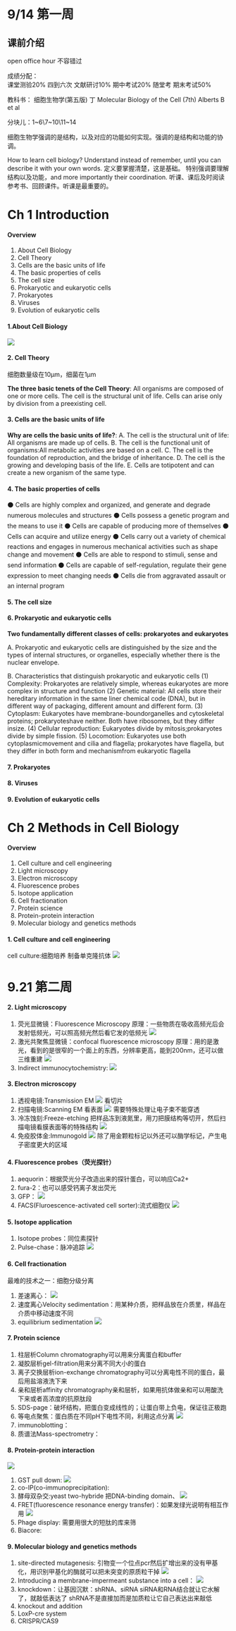 # 9/14 第一周
## 课前介绍
open office hour 不容错过

成绩分配：   
课堂测验20%  四到六次
文献研讨10%
期中考试20%  随堂考
期末考试50%

教科书：
细胞生物学(第五版) 丁
Molecular Biology of the Cell (7th) Alberts B et al

分块儿：1~6\7~10\11~14

细胞生物学强调的是结构，以及对应的功能如何实现。强调的是结构和功能的协调。

How to learn cell biology?
Understand instead of remember, until you can describe it with your own words.
定义要掌握清楚，这是基础。
特别强调要理解结构以及功能，and more importantly their coordination.
听课、课后及时阅读参考书、回顾课件。听课是最重要的。

# Ch 1 Introduction
#### Overview
1. About Cell Biology
2. Cell Theory
3. Cells are the basic units of life
4. The basic properties of cells
5. The cell size
6. Prokaryotic and eukaryotic cells
7. Prokaryotes
8. Viruses
9. Evolution of eukaryotic cells

#### 1.About Cell Biology
![](week1/p1.png)
#### 2. Cell Theory
细胞数量级在10μm，细菌在1μm

**The three basic tenets of the Cell Theory**:
All organisms are composed of one or more cells.
The cell is the structural unit of life.
Cells can arise only by division from a preexisting cell.

#### 3. Cells are the basic units of life
**Why are cells the basic units of life?**:
A. The cell is the structural unit of life: All organisms are made up of cells.
B. The cell is the functional unit of organisms:All metabolic activities are based on a cell.
C. The cell is the foundation of reproduction, and the bridge of inheritance.
D. The cell is the growing and developing basis of the life.
E. Cells are totipotent and can create a new organism of the same type.

#### 4. The basic properties of cells
⚫ Cells are highly complex and organized, and generate and degrade numerous molecules and structures
⚫ Cells possess a genetic program and the means to use it
⚫ Cells are capable of producing more of themselves
⚫ Cells can acquire and utilize energy
⚫ Cells carry out a variety of chemical reactions and engages in numerous mechanical activities such as shape change and movement
⚫ Cells are able to respond to stimuli, sense and send information
⚫ Cells are capable of self-regulation, regulate their gene expression to meet changing needs
⚫ Cells die from aggravated assault or an internal program

#### 5. The cell size
#### 6. Prokaryotic and eukaryotic cells
**Two fundamentally different classes of cells: prokaryotes and eukaryotes**

A. Prokaryotic and eukaryotic cells are distinguished by the size and the types of internal structures, or organelles, especially whether there is the nuclear envelope.

B. Characteristics that distinguish prokaryotic and eukaryotic cells
    (1) Complexity: Prokaryotes are relatively simple, whereas eukaryotes are more complex in structure and function
    (2) Genetic material: All cells store their hereditary information in the same liner chemical code (DNA), but in different way of packaging, different amount and different form.
    (3) Cytoplasm: Eukaryotes have membrane-boundorganelles and cytoskeletal proteins; prokaryoteshave neither. Both have ribosomes, but they differ insize.
    (4) Cellular reproduction: Eukaryotes divide by mitosis;prokaryotes divide by simple fission.
    (5) Locomotion: Eukaryotes use both cytoplasmicmovement and cilia and flagella; prokaryotes have flagella, but they differ in both form and mechanismfrom eukaryotic flagella

#### 7. Prokaryotes
#### 8. Viruses
#### 9. Evolution of eukaryotic cells


# Ch 2 Methods in Cell Biology
#### Overview
1. Cell culture and cell engineering
2. Light microscopy
3. Electron microscopy
4. Fluorescence probes
5. Isotope application
6. Cell fractionation
7. Protein science
8. Protein-protein interaction
9. Molecular biology and genetics methods

#### 1. Cell culture and cell engineering
cell culture:细胞培养
制备单克隆抗体
![](week1/p2.png)

# 9.21 第二周

#### 2. Light microscopy
1. 荧光显微镜：Fluorescence Microscopy
原理：一些物质在吸收高频光后会发射低频光，可以照高频光然后看它发的低频光
![](week2/Fluorescence_Microscopy.png)
2. 激光共聚焦显微镜：confocal fluorescence microscopy
原理：用的是激光，看到的是很窄的一个面上的东西，分辨率更高，能到200nm，还可以做三维重建
![](confocal.png)
3. Indirect immunocytochemistry:
![](week2/indirect_immunocytochemistry.png)
#### 3. Electron microscopy
1. 透视电镜:Transmission EM
![](week2/TEM.png)
看切片
2. 扫描电镜:Scanning EM
看表面
![](week2/SEM.png)
需要特殊处理让电子束不能穿透
3. 冷冻蚀刻:Freeze-etching
把样品冻到液氮里，用刀把膜结构等切开，然后扫描电镜看膜表面等的特殊结构
![](week2/freeze.png)
4. 免疫胶体金:Immunogold
![](week2/gold.png)
除了用金颗粒标记以外还可以酶学标记，产生电子密度更大的区域
#### 4. Fluorescence probes（荧光探针）
1. aequorin：根据荧光分子改造出来的探针蛋白，可以响应Ca2+
2. fura-2：也可以感受钙离子发出荧光
3. GFP：
![](week2/GFP.png)
4. FACS(Fluroescence-activated cell sorter):流式细胞仪
![](week2/FACS.png)

#### 5. Isotope application
1. Isotope probes：同位素探针
2. Pulse-chase：脉冲追踪
![](week2/pause_chase.png)
#### 6. Cell fractionation
最难的技术之一：细胞分级分离
1. 差速离心：
![](week2/centrifugation.png)
2. 速度离心Velocity sedimentation：用某种介质，把样品放在介质里，样品在介质中移动速度不同
3. equilibrium sedimentation
![](week2/sedimentation.png)
#### 7. Protein science
1. 柱层析Column chromatography可以用来分离蛋白和buffer
2. 凝胶层析gel-filtration用来分离不同大小的蛋白
3. 离子交换层析ion-exchange chromatography可以分离电性不同的蛋白，最后用盐溶液洗下来
4. 亲和层析affinity chromatography亲和层析，如果用抗体做亲和可以用酸洗下来或者高浓度的抗原肽段
5. SDS-page：破坏结构，把蛋白变成线性的；让蛋白带上负电，保证往正极跑
6. 等电点聚焦：蛋白质在不同pH下电性不同，利用这点分离
![](week2/isoelectric.png)
7. immunoblotting：
8. 质谱法Mass-spectrometry：
#### 8. Protein-protein interaction
![](week2/PPI.png)
1. GST pull down:
![](week2/GST.png)
2. co-IP(co-immunoprecipitation):
3. 酵母双杂交:yeast two-hybride
把DNA-binding domain、
![](week2/yeast.png)
4. FRET(fluorescence resonance energy transfer)：如果发绿光说明有相互作用
![](week2/FRET.png)
5. Phage display:
需要用很大的短肽的库来筛
6. Biacore:
#### 9. Molecular biology and genetics methods
1. site-directed mutagenesis:
引物变一个位点pcr然后扩增出来的没有甲基化，用识别甲基化的酶就可以把未突变的原质粒干掉
![](week2/site-direct.png)
2.  Introducing a membrane-impermeant substance into a cell：
![](week2/%E7%BB%86%E8%83%9E%E8%BD%AC%E6%9F%93.png)
3. knockdown：让基因沉默：shRNA、siRNA
siRNA和RNA结合就让它水解了，就敲低表达了
shRNA不是直接加而是加质粒让它自己表达出来敲低
4. knockout and addition
5. LoxP-cre system
6. CRISPR/CAS9




